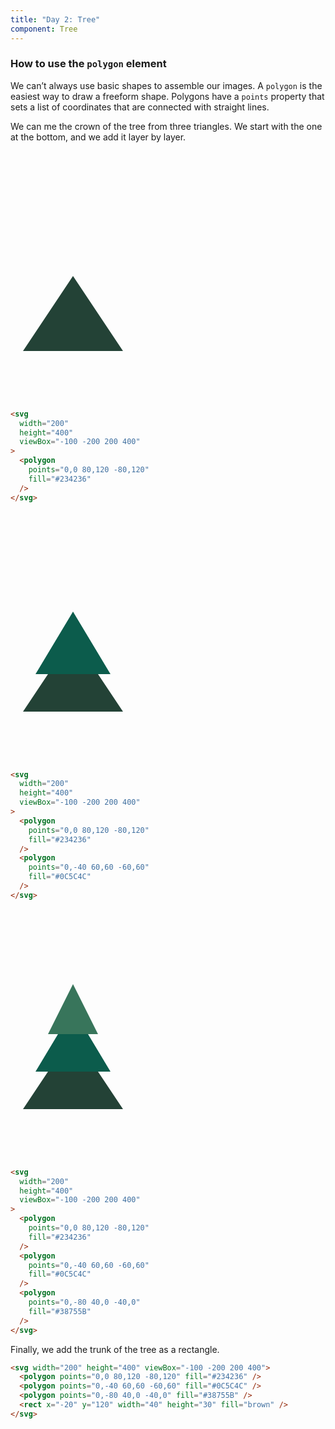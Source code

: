 ```yaml
---
title: "Day 2: Tree"
component: Tree
---
```


### How to use the `polygon` element

We can’t always use basic shapes to assemble our images. A `polygon` is the easiest way to draw a freeform shape. Polygons have a `points` property that sets a list of coordinates that are connected with straight lines.

We can me the crown of the tree from three triangles. We start with the one at the bottom, and we add it layer by layer.

<div class="grid-200">

  <svg width="200" height="400" viewBox="-100 -200 200 400">
    <polygon points="0,0 80,120 -80,120" fill="#234236" />
  </svg>

<!-- prettier-ignore -->
```html
<svg 
  width="200"
  height="400"
  viewBox="-100 -200 200 400"
>
  <polygon 
    points="0,0 80,120 -80,120" 
    fill="#234236" 
  />
</svg>
```

</div>

<div class="grid-200">

  <svg width="200" height="400" viewBox="-100 -200 200 400">
    <polygon points="0,0 80,120 -80,120" fill="#234236" />
    <polygon points="0,-40 60,60 -60,60" fill="#0C5C4C" />
  </svg>

<!-- prettier-ignore -->
```html
<svg 
  width="200"
  height="400"
  viewBox="-100 -200 200 400"
>
  <polygon 
    points="0,0 80,120 -80,120" 
    fill="#234236" 
  />
  <polygon
    points="0,-40 60,60 -60,60"
    fill="#0C5C4C" 
  />
</svg>
```

</div>

<div class="grid-200">

  <svg width="200" height="400" viewBox="-100 -200 200 400">
    <polygon points="0,0 80,120 -80,120" fill="#234236" />
    <polygon points="0,-40 60,60 -60,60" fill="#0C5C4C" />
    <polygon points="0,-80 40,0 -40,0" fill="#38755B" />
  </svg>

<!-- prettier-ignore -->
```html
<svg 
  width="200"
  height="400"
  viewBox="-100 -200 200 400"
>
  <polygon 
    points="0,0 80,120 -80,120" 
    fill="#234236" 
  />
  <polygon
    points="0,-40 60,60 -60,60"
    fill="#0C5C4C" 
  />
  <polygon 
    points="0,-80 40,0 -40,0"
    fill="#38755B" 
  />
</svg>
```

</div>

Finally, we add the trunk of the tree as a rectangle.

```html
<svg width="200" height="400" viewBox="-100 -200 200 400">
  <polygon points="0,0 80,120 -80,120" fill="#234236" />
  <polygon points="0,-40 60,60 -60,60" fill="#0C5C4C" />
  <polygon points="0,-80 40,0 -40,0" fill="#38755B" />
  <rect x="-20" y="120" width="40" height="30" fill="brown" />
</svg>
```
